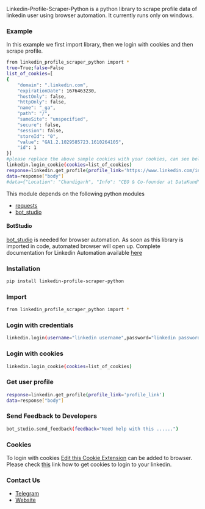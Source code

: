 Linkedin-Profile-Scraper-Python is a python library to scrape profile data of linkedin user using browser automation. 
It currently runs only on windows.

### Example
In this example we first import library, then we login with cookies and then scrape profile.
```sh
from linkedin_profile_scraper_python import *
true=True;false=False
list_of_cookies=[
{
    "domain": ".linkedin.com",
    "expirationDate": 1676463230,
    "hostOnly": false,
    "httpOnly": false,
    "name": "_ga",
    "path": "/",
    "sameSite": "unspecified",
    "secure": false,
    "session": false,
    "storeId": "0",
    "value": "GA1.2.1029585723.1610264105",
    "id": 1
}]
#please replace the above sample cookies with your cookies, can see below link of how to fetch cookies
linkedin.login_cookie(cookies=list_of_cookies)
response=linkedin.get_profile(profile_link='https://www.linkedin.com/in/abhishek-chaudhary-/')
data=response["body"]
#data={"Location": "Chandigarh", "Info": "CEO & Co-founder at DataKund", "Education": "IIT Mandi", "About": "CEO & Co-founder at DataKund", "Experience": "DataKund", "Education_Info": "B.Tech \t\tIIT mandi", "Recommendations": "", "Mutual_Connections": "2 and more..", "Name": "Abhishek CHaudhary", "Interests": "Microsoft\nIBM", "Current Company": "DataKund"}
```

This module depends on the following python modules
* [requests](https://pypi.org/project/requests/)
* [bot_studio](https://pypi.org/project/bot_studio/)

#### BotStudio
[bot_studio](https://pypi.org/project/bot_studio/) is needed for browser automation. As soon as this library is imported in code, automated browser will open up. Complete documentation for Linkedin Automation available [here](https://linkedin-api.datakund.com/en/latest/)

### Installation

```sh
pip install linkedin-profile-scraper-python
```

### Import
```sh
from linkedin_profile_scraper_python import *
```

### Login with credentials
```sh
linkedin.login(username="linkedin username",password="linkedin password")
```

### Login with cookies
```sh
linkedin.login_cookie(cookies=list_of_cookies)
```

### Get user profile
```sh
response=linkedin.get_profile(profile_link='profile_link')
data=response["body"]
```

### Send Feedback to Developers
```sh
bot_studio.send_feedback(feedback="Need help with this ......")
```

### Cookies
To login with cookies [Edit this Cookie Extension](https://chrome.google.com/webstore/detail/editthiscookie/fngmhnnpilhplaeedifhccceomclgfbg?hl=en) can be added to browser. Please check [this](https://abhishek-chaudhary.medium.com/how-to-get-cookies-of-any-website-from-browser-22b3d6348ed2) link how to get cookies to login to your linkedin.

### Contact Us
* [Telegram](https://t.me/datakund)
* [Website](https://datakund.com)

